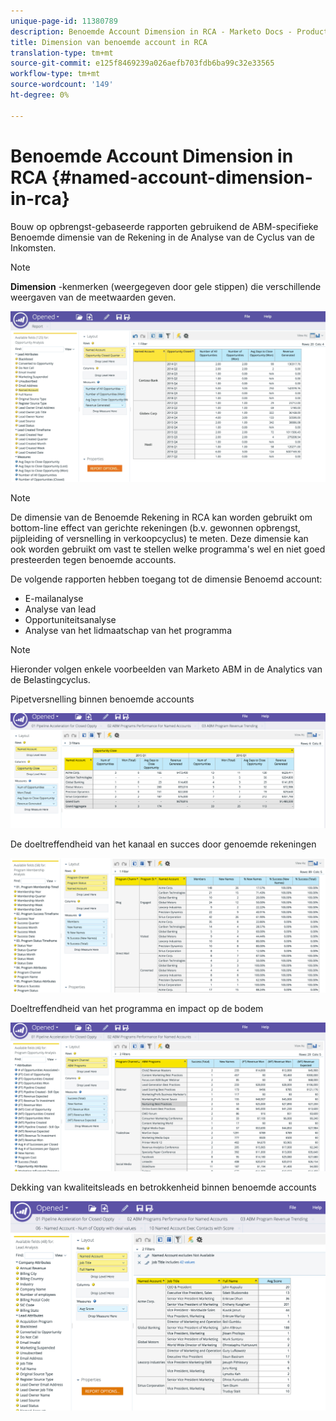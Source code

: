 ```yaml
---
unique-page-id: 11380789
description: Benoemde Account Dimension in RCA - Marketo Docs - Productdocumentatie
title: Dimension van benoemde account in RCA
translation-type: tm+mt
source-git-commit: e125f8469239a026aefb703fdb6ba99c32e33565
workflow-type: tm+mt
source-wordcount: '149'
ht-degree: 0%

---
```



# Benoemde Account Dimension in RCA {#named-account-dimension-in-rca}

Bouw op opbrengst-gebaseerde rapporten gebruikend de ABM-specifieke Benoemde dimensie van de Rekening in de Analyse van de Cyclus van de Inkomsten.

>[!NOTE]
>
>**Dimension** -kenmerken (weergegeven door gele stippen) die verschillende weergaven van de meetwaarden geven.

![](assets/one-2.png)

>[!NOTE]
>
>De dimensie van de Benoemde Rekening in RCA kan worden gebruikt om bottom-line effect van gerichte rekeningen (b.v. gewonnen opbrengst, pijpleiding of versnelling in verkoopcyclus) te meten. Deze dimensie kan ook worden gebruikt om vast te stellen welke programma&#39;s wel en niet goed presteerden tegen benoemde accounts.

De volgende rapporten hebben toegang tot de dimensie Benoemd account:

* E-mailanalyse
* Analyse van lead
* Opportuniteitsanalyse
* Analyse van het lidmaatschap van het programma

>[!NOTE]
>
>Hieronder volgen enkele voorbeelden van Marketo ABM in de Analytics van de Belastingcyclus.

Pipetversnelling binnen benoemde accounts

![](assets/two-1.png)

De doeltreffendheid van het kanaal en succes door genoemde rekeningen

![](assets/three-2.png)

Doeltreffendheid van het programma en impact op de bodem

![](assets/four-3.png)

Dekking van kwaliteitsleads en betrokkenheid binnen benoemde accounts

![](assets/five-2.png)
